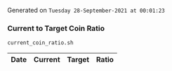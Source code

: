 Generated on `Tuesday 28-September-2021 at 00:01:23`

### Current to Target Coin Ratio
`current_coin_ratio.sh`

Date|Current|Target|Ratio
---|---|---|---
